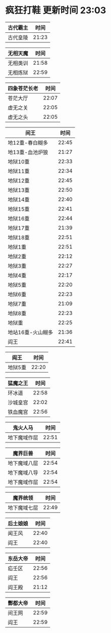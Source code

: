 # 疯狂打鞋 更新时间 23:03

| 古代霸主   | 时间    |
|--------|-------|
| 古代皇陵 | 21:23 |

| 无相天魔   | 时间    |
|--------|-------|
| 无相类训 | 21:58 |
| 无相炼狱 | 22:59 |

| 四象苍茫长老   | 时间    |
|--------|-------|
| 苍茫大厅 | 22:07 |
| 虚无之关 | 22:05 |
| 虚无之头 | 22:05 |

| 间王   | 时间    |
|--------|-------|
| 地12重-春白糊多 | 22:45 |
| 地13重-血池炉狼 | 21:27 |
| 地狱10重 | 22:33 |
| 地狱11重 | 22:34 |
| 地狱12重 | 22:45 |
| 地狱13重 | 22:50 |
| 地狱14重 | 22:40 |
| 地狱15重 | 22:41 |
| 地狱16重 | 22:44 |
| 地狱17重 | 21:39 |
| 地狱18重 | 22:51 |
| 地狱1重 | 22:51 |
| 地狱2重 | 22:12 |
| 地狱3重 | 22:27 |
| 地狱4重 | 22:17 |
| 地狱5重 | 22:20 |
| 地狱6重 | 22:23 |
| 地狱7重 | 21:09 |
| 地狱8重 | 22:23 |
| 地狱重 | 22:25 |
| 地站16重-火山糊多 | 21:36 |
| 阎王 | 22:41 |

| 阎王   | 时间    |
|--------|-------|
| 地狱5重 | 22:20 |

| 猛魔之王   | 时间    |
|--------|-------|
| 环冰道 | 22:58 |
| 沙城皇宫 | 22:02 |
| 铁血魔宫 | 22:56 |

| 鬼火人马   | 时间    |
|--------|-------|
| 地下魔域作层 | 22:51 |

| 魔界巨兽   | 时间    |
|--------|-------|
| 地下魔域八层 | 22:54 |
| 地下魔域八导 | 22:54 |
| 地下魔域作层 | 22:54 |

| 魔界统领   | 时间    |
|--------|-------|
| 地下魔域七层 | 22:49 |

| 后土娘娘   | 时间    |
|--------|-------|
| 闻王风 | 22:40 |
| 阎王 | 22:40 |

| 东岳大帝   | 时间    |
|--------|-------|
| 疝壬区 | 22:56 |
| 阎王 | 22:56 |
| 阎王殿 | 21:12 |

| 酆都大帝   | 时间    |
|--------|-------|
| 间王网 | 22:59 |
| 阎王 | 22:59 |